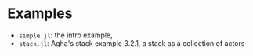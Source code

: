 # Examples

- `simple.jl`: the intro example,
- `stack.jl`: Agha's stack example 3.2.1, a stack as a collection of actors
